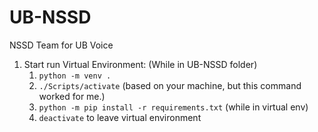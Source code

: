 # UB-NSSD
NSSD Team for UB Voice


1. Start run Virtual Environment:  (While in UB-NSSD folder)
    1. `python -m venv .`
    2. `./Scripts/activate` (based on your machine, but this command worked for me.)
    3. `python -m pip install -r requirements.txt` (while in virtual env)
    4. `deactivate` to leave virtual environment
